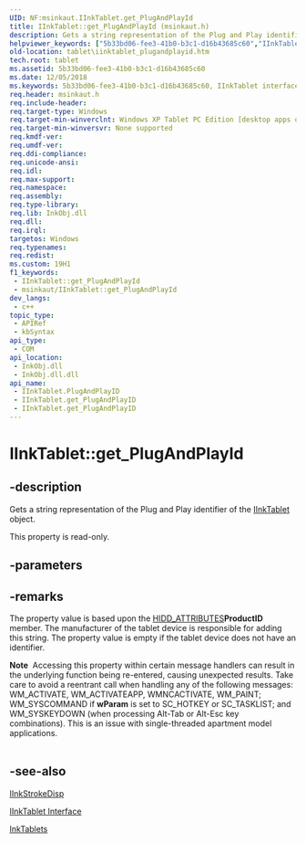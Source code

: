 ```yaml
---
UID: NF:msinkaut.IInkTablet.get_PlugAndPlayId
title: IInkTablet::get_PlugAndPlayId (msinkaut.h)
description: Gets a string representation of the Plug and Play identifier of the IInkTablet object.
helpviewer_keywords: ["5b33bd06-fee3-41b0-b3c1-d16b43685c60","IInkTablet interface [Tablet PC]","PlugAndPlayID property","IInkTablet.PlugAndPlayID","IInkTablet.get_PlugAndPlayID","IInkTablet.get_PlugAndPlayId","IInkTablet::PlugAndPlayID","IInkTablet::get_PlugAndPlayID","IInkTablet::get_PlugAndPlayId","PlugAndPlayID property [Tablet PC]","PlugAndPlayID property [Tablet PC]","IInkTablet interface","get_PlugAndPlayId","msinkaut/IInkTablet::PlugAndPlayID","msinkaut/IInkTablet::get_PlugAndPlayID","tablet.iinktablet_plugandplayid"]
old-location: tablet\iinktablet_plugandplayid.htm
tech.root: tablet
ms.assetid: 5b33bd06-fee3-41b0-b3c1-d16b43685c60
ms.date: 12/05/2018
ms.keywords: 5b33bd06-fee3-41b0-b3c1-d16b43685c60, IInkTablet interface [Tablet PC],PlugAndPlayID property, IInkTablet.PlugAndPlayID, IInkTablet.get_PlugAndPlayID, IInkTablet.get_PlugAndPlayId, IInkTablet::PlugAndPlayID, IInkTablet::get_PlugAndPlayID, IInkTablet::get_PlugAndPlayId, PlugAndPlayID property [Tablet PC], PlugAndPlayID property [Tablet PC],IInkTablet interface, get_PlugAndPlayId, msinkaut/IInkTablet::PlugAndPlayID, msinkaut/IInkTablet::get_PlugAndPlayID, tablet.iinktablet_plugandplayid
req.header: msinkaut.h
req.include-header: 
req.target-type: Windows
req.target-min-winverclnt: Windows XP Tablet PC Edition [desktop apps only]
req.target-min-winversvr: None supported
req.kmdf-ver: 
req.umdf-ver: 
req.ddi-compliance: 
req.unicode-ansi: 
req.idl: 
req.max-support: 
req.namespace: 
req.assembly: 
req.type-library: 
req.lib: InkObj.dll
req.dll: 
req.irql: 
targetos: Windows
req.typenames: 
req.redist: 
ms.custom: 19H1
f1_keywords:
 - IInkTablet::get_PlugAndPlayId
 - msinkaut/IInkTablet::get_PlugAndPlayId
dev_langs:
 - c++
topic_type:
 - APIRef
 - kbSyntax
api_type:
 - COM
api_location:
 - InkObj.dll
 - InkObj.dll.dll
api_name:
 - IInkTablet.PlugAndPlayID
 - IInkTablet.get_PlugAndPlayID
 - IInkTablet.get_PlugAndPlayID
---
```


# IInkTablet::get_PlugAndPlayId


## -description

Gets a string representation of the Plug and Play identifier of the <a href="https://docs.microsoft.com/windows/desktop/api/msinkaut/nn-msinkaut-iinktablet">IInkTablet</a> object.
        

This property is read-only.

## -parameters

## -remarks

The property value is based upon the <a href="https://docs.microsoft.com/windows-hardware/drivers/ddi/content/hidsdi/ns-hidsdi-_hidd_attributes">HIDD_ATTRIBUTES</a><b>ProductID</b> member. The manufacturer of the tablet device is responsible for adding this string. The property value is empty if the tablet device does not have an identifier.

<div class="alert"><b>Note</b>  Accessing this property within certain message handlers can result in the underlying function being re-entered, causing unexpected results. Take care to avoid a reentrant call when handling any of the following messages: WM_ACTIVATE, WM_ACTIVATEAPP, WMNCACTIVATE, WM_PAINT; WM_SYSCOMMAND if <b>wParam</b> is set to SC_HOTKEY or SC_TASKLIST; and WM_SYSKEYDOWN (when processing Alt-Tab or Alt-Esc key combinations). This is an issue with single-threaded apartment model applications. </div>
<div> </div>

## -see-also

<a href="https://docs.microsoft.com/windows/desktop/api/msinkaut/nn-msinkaut-iinkstrokedisp">IInkStrokeDisp</a>



<a href="https://docs.microsoft.com/windows/desktop/api/msinkaut/nn-msinkaut-iinktablet">IInkTablet Interface</a>



<a href="https://docs.microsoft.com/previous-versions/windows/desktop/legacy/ms704832(v=vs.85)">InkTablets</a>

